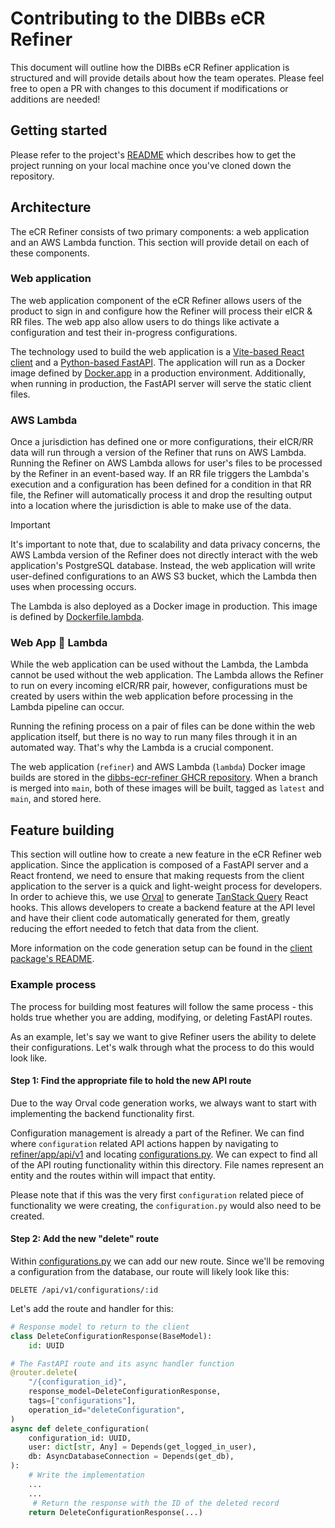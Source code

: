 # Contributing to the DIBBs eCR Refiner

This document will outline how the DIBBs eCR Refiner application is structured and will provide details about how the team operates. Please feel free to open a PR with changes to this document if modifications or additions are needed!

## Getting started

Please refer to the project's [README](./README.md/#running-the-project-locally) which describes how to get the project running on your local machine once you've cloned down the repository.

## Architecture

The eCR Refiner consists of two primary components: a web application and an AWS Lambda function. This section will provide detail on each of these components.

### Web application

The web application component of the eCR Refiner allows users of the product to sign in and configure how the Refiner will process their eICR & RR files. The web app also allow users to do things like activate a configuration and test their in-progress configurations.

The technology used to build the web application is a [Vite-based React client](./client/) and a [Python-based FastAPI](./refiner/). The application will run as a Docker image defined by [Docker.app](./Dockerfile.app) in a production environment. Additionally, when running in production, the FastAPI server will serve the static client files.

### AWS Lambda

Once a jurisdiction has defined one or more configurations, their eICR/RR data will run through a version of the Refiner that runs on AWS Lambda. Running the Refiner on AWS Lambda allows for user's files to be processed by the Refiner in an event-based way. If an RR file triggers the Lambda's execution and a configuration has been defined for a condition in that RR file, the Refiner will automatically process it and drop the resulting output into a location where the jurisdiction is able to make use of the data.

> [!IMPORTANT]
> It's important to note that, due to scalability and data privacy concerns, the AWS Lambda version of the Refiner does not directly interact with the web application's PostgreSQL database. Instead, the web application will write user-defined configurations to an AWS S3 bucket, which the Lambda then uses when processing occurs.

The Lambda is also deployed as a Docker image in production. This image is defined by [Dockerfile.lambda](./Dockerfile.lambda).

### Web App 🤝 Lambda

While the web application can be used without the Lambda, the Lambda cannot be used without the web application. The Lambda allows the Refiner to run on every incoming eICR/RR pair, however, configurations must be created by users within the web application before processing in the Lambda pipeline can occur.

Running the refining process on a pair of files can be done within the web application itself, but there is no way to run many files through it in an automated way. That's why the Lambda is a crucial component.

The web application (`refiner`) and AWS Lambda (`lambda`) Docker image builds are stored in the [dibbs-ecr-refiner GHCR repository](https://github.com/orgs/CDCgov/packages?repo_name=dibbs-ecr-refiner). When a branch is merged into `main`, both of these images will be built, tagged as `latest` and `main`, and stored here.

## Feature building

This section will outline how to create a new feature in the eCR Refiner web application. Since the application is composed of a FastAPI server and a React frontend, we need to ensure that making requests from the client application to the server is a quick and light-weight process for developers. In order to achieve this, we use [Orval](https://orval.dev/) to generate [TanStack Query](https://tanstack.com/query/latest) React hooks. This allows developers to create a backend feature at the API level and have their client code automatically generated for them, greatly reducing the effort needed to fetch that data from the client.

More information on the code generation setup can be found in the [client package's README](./client/README.md).

### Example process

The process for building most features will follow the same process - this holds true whether you are adding, modifying, or deleting FastAPI routes.

As an example, let's say we want to give Refiner users the ability to delete their configurations. Let's walk through what the process to do this would look like.

#### Step 1: Find the appropriate file to hold the new API route

Due to the way Orval code generation works, we always want to start with implementing the backend functionality first.

Configuration management is already a part of the Refiner. We can find where `configuration` related API actions happen by navigating to [refiner/app/api/v1](/refiner/app/api/v1/) and locating [configurations.py](/refiner/app/api/v1/configurations.py). We can expect to find all of the API routing functionality within this directory. File names represent an entity and the routes within will impact that entity.

Please note that if this was the very first `configuration` related piece of functionality we were creating, the `configuration.py` would also need to be created.

#### Step 2: Add the new "delete" route

Within [configurations.py](/refiner/app/api/v1/configurations.py) we can add our new route. Since we'll be removing a configuration from the database, our route will likely look like this:

`DELETE /api/v1/configurations/:id`

Let's add the route and handler for this:

```python
# Response model to return to the client
class DeleteConfigurationResponse(BaseModel):
    id: UUID

# The FastAPI route and its async handler function
@router.delete(
    "/{configuration_id}",
    response_model=DeleteConfigurationResponse,
    tags=["configurations"],
    operation_id="deleteConfiguration",
)
async def delete_configuration(
    configuration_id: UUID,
    user: dict[str, Any] = Depends(get_logged_in_user),
    db: AsyncDatabaseConnection = Depends(get_db),
):
    # Write the implementation
    ...
    ...
     # Return the response with the ID of the deleted record
    return DeleteConfigurationResponse(...)
```
